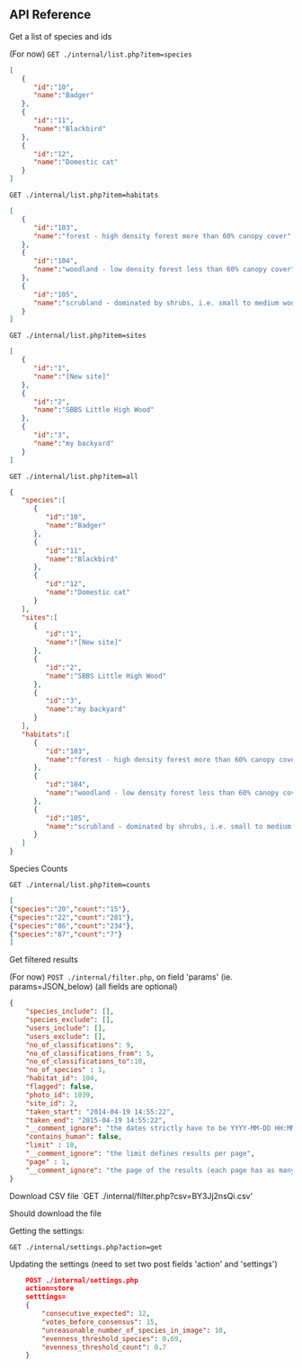 API Reference
--------------

Get a list of species and ids

(For now) 
`GET ./internal/list.php?item=species`

```JSON
[
   {
      "id":"10",
      "name":"Badger"
   },
   {
      "id":"11",
      "name":"Blackbird"
   },
   {
      "id":"12",
      "name":"Domestic cat"
   }
]
```

`GET ./internal/list.php?item=habitats`

```JSON
[
   {
      "id":"103",
      "name":"forest - high density forest more than 60% canopy cover"
   },
   {
      "id":"104",
      "name":"woodland - low density forest less than 60% canopy cover"
   },
   {
      "id":"105",
      "name":"scrubland - dominated by shrubs, i.e. small to medium woody plants less than 8 m high"
   }
]
```

`GET ./internal/list.php?item=sites`

```JSON
[
   {
      "id":"1",
      "name":"[New site]"
   },
   {
      "id":"2",
      "name":"SBBS Little High Wood"
   },
   {
      "id":"3",
      "name":"my backyard"
   }
]
```

`GET ./internal/list.php?item=all`

```JSON
{
   "species":[
      {
         "id":"10",
         "name":"Badger"
      },
      {
         "id":"11",
         "name":"Blackbird"
      },
      {
         "id":"12",
         "name":"Domestic cat"
      }
   ],
   "sites":[
      {
         "id":"1",
         "name":"[New site]"
      },
      {
         "id":"2",
         "name":"SBBS Little High Wood"
      },
      {
         "id":"3",
         "name":"my backyard"
      }
   ],
   "habitats":[
      {
         "id":"103",
         "name":"forest - high density forest more than 60% canopy cover"
      },
      {
         "id":"104",
         "name":"woodland - low density forest less than 60% canopy cover"
      },
      {
         "id":"105",
         "name":"scrubland - dominated by shrubs, i.e. small to medium woody plants less than 8 m high"
      }
   ]
}
```

Species Counts

`GET ./internal/list.php?item=counts`

```JSON
[
{"species":"20","count":"15"},
{"species":"22","count":"281"},
{"species":"86","count":"234"},
{"species":"87","count":"7"}
]
```

Get filtered results

(For now) `POST ./internal/filter.php`, on field 'params' (ie. params=JSON_below)
(all fields are optional)
```JSON
{
    "species_include": [],
    "species_exclude": [],
    "users_include": [],
    "users_exclude": [],
    "no_of_classifications": 9,
    "no_of_classifications_from": 5,
    "no_of_classifications_to":10,
    "no_of_species" : 1,
    "habitat_id": 104,
    "flagged": false,
    "photo_id": 1039,
    "site_id": 2,
    "taken_start": "2014-04-19 14:55:22",
    "taken_end": "2015-04-19 14:55:22",
    "__comment_ignore": "the dates strictly have to be YYYY-MM-DD HH:MM:SS",
    "contains_human": false,
    "limit" : 10,
    "__comment_ignore": "the limit defines results per page",
    "page" : 1,
    "__comment_ignore": "the page of the results (each page has as many results as limit)"
}
```

Download CSV file
`GET ./internal/filter.php?csv=BY3Jj2nsQi.csv'

Should download the file

Getting the settings:

`GET ./internal/settings.php?action=get`

Updating the settings (need to set two post fields 'action' and 'settings')

```JSON
    POST ./internal/settings.php
    action=store
    setttings= 
    {
    	"consecutive_expected": 12,
    	"votes_before_consensus": 15,
    	"unreasonable_number_of_species_in_image": 10,
    	"evenness_threshold_species": 0.69,
    	"evenness_threshold_count": 0.7
    }
```
